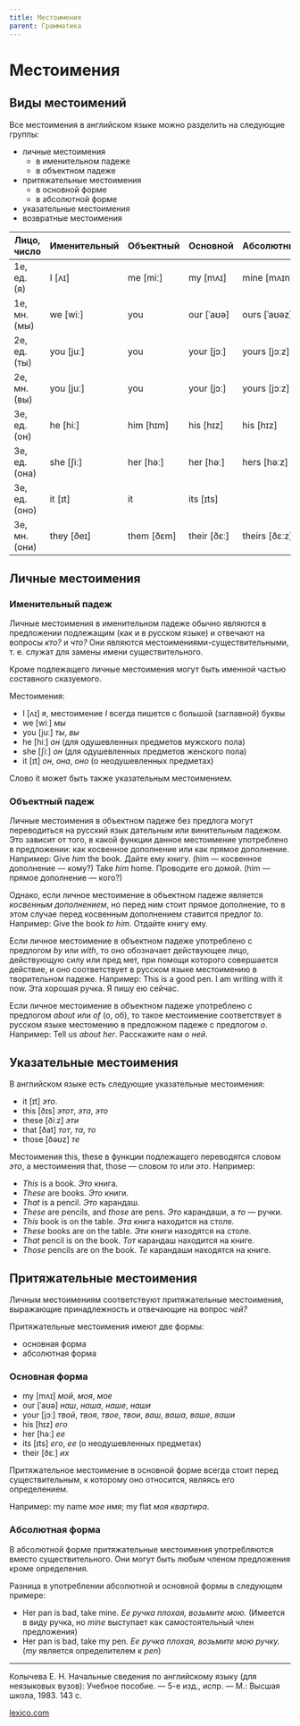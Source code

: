 ```yaml
---
title: Местоимения
parent: Грамматика
---
```


# Местоимения


## Виды местоимений

Все местоимения в английском языке можно разделить на следующие
группы:
- личные местоимения
  - в именительном падеже
  - в объектном падеже
- притяжательные местоимения
  - в основной форме
  - в абсолютной форме
- указательные местоимения
- возвратные местоимения

<div class="narrow" markdown="1">

| Лицо, число   | Именительный | Объектный   | Основной    | Абсолютный    | Возвратные |
|---------------|--------------|-------------|-------------|---------------|------------|
| 1е, ед. (я)   | I [ʌɪ]       | me  [miː]   | my [mʌɪ]    | mine [mʌɪn]   |            |
| 1e, мн. (мы)  | we [wiː]     | you         | our [ˈaʊə]  | ours [ˈaʊəz]  |            |
| 2e, ед. (ты)  | you [juː]    | you         | your [jɔː]  | yours [jɔːz]  |            |
| 2e, мн. (вы)  | you [juː]    | you         | your [jɔː]  | yours [jɔːz]  |            |
| 3е, ед. (он)  | he [hiː]     | him [hɪm]   | his [hɪz]   | his [hɪz]     |            |
| 3е, ед. (она) | she [ʃiː]    | her [həː]   | her [həː]   | hers [həːz]   |            |
| 3е, ед. (оно) | it [ɪt]      | it          | its [ɪts]   |               |            |
| 3e, мн. (они) | they [ðeɪ]   | them  [ðɛm] | their [ðɛː] | theirs [ðɛːz] |            |

</div>


## Личные местоимения


### Именительный падеж

Личные местоимения в именительном падеже обычно являются в предложении
подлежащим (как и в русском языке) и отвечают на вопросы *кто?* и
*что?* Они являются местоимениями-существительными, т. е.  служат для
замены имени существительного.

Кроме подлежащего личные местоимения могут быть именной частью
составного сказуемого.

Местоимения:
- I [ʌɪ] *я*, местоимение *I* всегда пишется с большой (заглавной)
  буквы
- we [wiː] *мы*
- you [juː] *ты*, *вы*
- he [hiː] *он* (для одушевленных предметов мужского пола)
- she [ʃiː] *он* (для одушевленных предметов женского пола)
- it [ɪt] *он*, *она*, *оно* (о неодушевленных предметах)

Слово it может быть также указательным местоимением.


### Объектный падеж

Личные местоимения в объектном падеже без предлога могут переводиться
на русский язык дательным или винительным падежом.  Это зависит от
того, в какой функции данное местоимение употреблено в предложении:
как косвенное дополнение или как прямое дополнение.  Например: Give
*him* the book.  Дайте ему книгу.  (him — косвенное дополнение —
кому?)  Take *him* home.  Проводите его домой.  (him — прямое
дополнение — кого?)

Однако, если личное местоимение в объектном падеже является *косвенным
дополнением*, но перед ним стоит прямое дополнение, то в этом случае
перед косвенным дополнением ставится предлог *to*.  Например: Give the
book *to him*.  Отдайте книгу ему.

Если личное местоимение в объектном падеже употреблено с предлогом
*by* или *with*, то оно обозначает действующее лицо, действующую силу
или пред мет, при помощи которого совершается действие, и оно
соответствует в русском языке местоимению в творительном
падеже. Например: This is a good pen. I am writing with it now. Эта
хорошая ручка. Я пишу ею сейчас.

Если личное местоимение в объектном падеже употреблено с предлогом
*about* или *of* (о, об), то такое местоимение соответствует в русском
языке местомению в предложном падеже с предлогом *о*. Например: Tell
us *about her*.  Расскажите нам *о ней*.


## Указательные местоимения

В английском языке есть следующие указательные местоимения:
- it [ɪt] *это*.
- this [ðɪs] *этот*, *эта*, *это*
- these [ðiːz] *эти*
- that [ðat] *тот*, *та*, *то*
- those [ðəʊz] *те*

Местоимения this, these в функции подлежащего переводятся словом
*это*, а местоимения that, those — словом *то* или *это*.  Например:

- *This* is a book.  *Это* книга.
- *These* are books.  *Это* книги.
- *That* is a pencil.  *Это* карандаш.
- *These* are pencils, and *those* are pens.  *Это* карандаши, a *то*
  — ручки.
- *This* book is on the table.  *Эта* книга находится на столе.
- *These* books are on the table.  *Эти* книги находятся на столе.
- *That* pencil is on the book.  *Тот* карандаш находится на книге.
- *Those* pencils are on the book.  *Те* карандаши находятся на книге.


## Притяжательные местоимения

Личным местоимениям соответствуют притяжательные местоимения,
выражающие принадлежность и отвечающие на вопрос *чей?*

Притяжательные местоимения имеют две формы:
- основная форма
- абсолютная форма


### Основная форма

- my [mʌɪ] *мой*, *моя*, *мое*
- our [ˈaʊə] *наш*, *наша*, *наше*, *наши*
- your [jɔː] *твой*, *твоя*, *твое*, *твои*, *ваш*, *ваша*, *ваше*,
  *ваши*
- his [hɪz] *его*
- her [həː] *ee*
- its [ɪts] *его*, *ее* (о неодушевленных предметах)
- their [ðɛː] *их*

Притяжательное местоимение в основной форме всегда стоит перед
существительным, к которому оно относится, являясь его определением.

Например: my name *мое имя*; my flat *моя квартира*.


### Абсолютная форма

В абсолютной форме притяжательные местоимения употребляются вместо
существительного.  Они могут быть любым членом предложения кроме
определения.

Разница в употреблении абсолютной и основной формы в следующем
примере:
- Her pan is bad, take mine.  *Ее ручка плохая, возьмите мою.*
  (Имеется в виду ручка, но *mine* выступает как самостоятельный член
  предложения)
- Her pan is bad, take my pen.  *Ее ручка плохая, возьмите мою ручку.*
  (*my* является определителем к *pen*)


---

Колычева Е. Н.  Начальные сведения по английскому языку (для
неязыковых вузов): Учебное пособие. — 5-е изд., испр. — М.: Высшая
школа, 1983. 143 с.

[lexico.com](https://www.lexico.com/)

